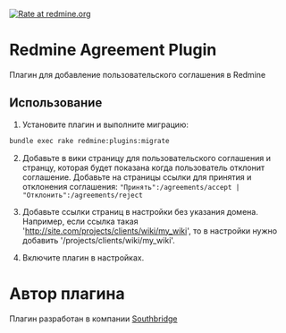 [![Rate at redmine.org](http://img.shields.io/badge/rate%20at-redmine.org-blue.svg?style=flat)](http://www.redmine.org/plugins/redmine_agreement)
# Redmine Agreement Plugin

Плагин для добавление пользовательского соглашения в Redmine

## Использование

1. Установите плагин и выполните миграцию:
```bash
bundle exec rake redmine:plugins:migrate
```

2. Добавьте в вики страницу для пользовательского соглашения и странцу, которая будет показана когда пользователь
отклонит соглашение.
Добавьте на страницы ссылки для принятия и отклонения соглашения: `"Принять":/agreements/accept | "Отклонить":/agreements/reject`

3. Добавьте ссылки страниц в настройки без указания домена. Например, если ссылка такая 'http://site.com/projects/clients/wiki/my_wiki',
то в настройки нужно добавить '/projects/clients/wiki/my_wiki'.

4. Включите плагин в настройках.

# Автор плагина

Плагин разработан в компании [Southbridge](https://southbridge.io)
